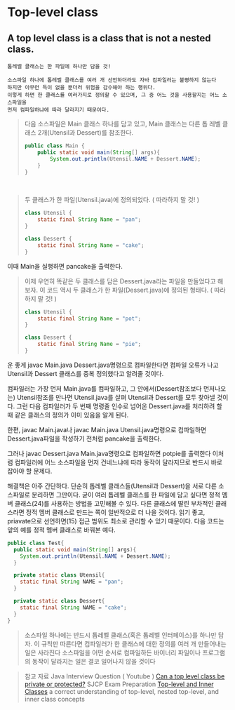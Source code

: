 # Top-level class
## A top level class is a class that is not a nested class.

```
톱레벨 클래스는 한 파일에 하나만 담을 것!

소스파일 하나에 톱레벨 클래스를 여러 개 선언하더라도 자바 컴파일러는 불평하지 않는다
하지만 아무런 득이 없을 뿐더러 위험을 감수해야 하는 행위다.
이렇게 하면 한 클래스를 여러가지로 정의할 수 있으며, 그 중 어느 것을 사용할지는 어느 소스파일을
먼저 컴파일하냐에 따라 달라지기 때문이다.
```


> 다음 소스파일은 Main 클래스 하나를 담고 있고,
> Main 클래스는 다른 톱 레벨 클래스 2개(Utensil과 Dessert)를 참조한다.
> ```java
> public class Main {
>     public static void main(String[] args){
>         System.out.println(Utensil.NAME + Dessert.NAME);
>     }
>}
>```

<br>

> 두 클래스가 한 파일(Utensil.java)에 정의되었다. ( 따라하지 말 것! )
> ```java
> class Utensil {
>     static final String Name = "pan";
> }
>
> class Dessert {
>     static final String Name = "cake";
> }
>```

이때 Main을 실행하면 pancake을 출력한다.

> 이제 우연히 똑같은 두 클래스를 담은 Dessert.java라는 파일을 만들었다고 해보자.
> 이 코드 역시 두 클래스가 한 파일(Dessert.java)에 정의된 형태다. ( 따라하지 말 것! )
> ```java
> class Utensil {
>     static final String Name = "pot";
> }
>
> class Dessert {
>     static final String Name = "pie";
> }
>```

운 좋게 javac Main.java Dessert.java명령으로 컴파일한다면 컴파일 오류가 나고
Utensil과 Dessert 클래스를 중복 정의했다고 알려줄 것이다.

컴파일러는 가장 먼저 Main.java를 컴파일하고, 그 안에서(Dessert참조보다 먼저나오는) Utensil참조를
만나면 Utensil.java를 살펴 Utensil과 Dessert를 모두 찾아낼 것이다.
그런 다음 컴파일러가 두 번째 명령줄 인수로 넘어온 Dessert.java를 처리하려 할 때 같은 클래스의
정의가 이미 있음을 알게 된다.

한편, javac Main.java나 javac Main.java Utensil.java명령으로 컴파일하면 Dessert.java파일을
작성하기 전처럼 pancake을 출력한다.

그러나 javac Dessert.java Main.java명령으로 컴파일하면 potpie를 출력한다
이처럼 컴파일러에 어느 소스파일을 먼저 건네느냐에 따라 동작이 달라지므로 반드시 바로 잡아야 할 문제다.

해결책은 아주 간단하다.
단순히 톱레벨 클래스들(Utensil과 Dessert)을 서로 다른 소스파일로 분리하면 그만이다.
굳이 여러 톱레벨 클래스를 한 파일에 담고 싶다면 정적 멤버 클래스(24)를 사용하는 방법을 고민해볼 수 있다.
다른 클래스에 딸린 부차적인 클래스라면 정적 멤버 클래스로 만드는 쪽이 일반적으로 더 나을 것이다.
읽기 좋고, priavate으로 선언하면(15) 접근 범위도 최소로 관리할 수 있기 때문이다.
다음 코드는 앞의 예를 정적 멤버 클래스로 바꿔본 예다.  

```java
public class Test{
  public static void main(String[] args){
    System.out.println(Utensil.NAME + Dessert.NAME);
  }

  private static class Utensil{
    static final String NAME = "pan";
  }

  private static class Dessert{
    static final String NAME = "cake";
  }
}
```

> 소스파일 하나에는 반드시 톱레벨 클래스(혹은 톱레벨 인터페이스)를 하나만 담자.
> 이 규칙만 따른다면 컴파일러가 한 클래스에 대한 정의를 여러 개 만들어내는 일은 사라진다
> 소스파일을 어떤 순서로 컴파일하든 바이너리 파일이나 프로그램의 동작이 달라지는 일은 결코
> 일어나지 않을 것이다


> 참고 자료
> Java Interview Question ( Youtube )
> [Can a top level class be private or protected?](https://www.youtube.com/watch?v=Zw5MTFPVad8)
> SJCP Exam Preparation
>[Top-level and Inner Classes](https://www.developer.com/java/ent/article.php/859381/SJCP-Exam-Preparation-Top-level-and-Inner-Classes.htm)
> a correct understanding of top-level, nested top-level, and inner class concepts

